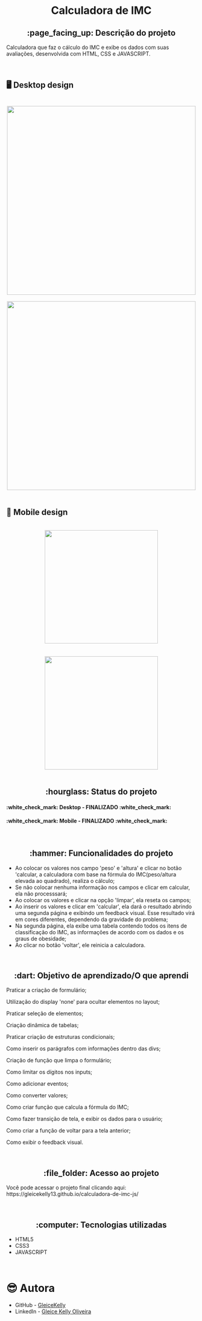 <h1 align="center">Calculadora de IMC</h1>
<h2 align="center">:page_facing_up: Descrição do projeto</h2>
<p>Calculadora que faz o cálculo do IMC e exibe os dados com suas avaliações, desenvolvida com HTML, CSS e JAVASCRIPT.</p>
<br>

## :desktop_computer: Desktop design
<br>
<div align="center">
<img src="https://user-images.githubusercontent.com/80974593/206930344-2dd39394-5584-4bcc-af0d-b2860f6c128b.png"  width="500">
</div>
<br>

<div align="center">
<img src="https://user-images.githubusercontent.com/80974593/207414313-ed9e6d42-fbd7-4f39-9afb-9fa5f5f08acb.png"  width="500">
</div>
<br>

## :iphone: Mobile design
<br>
<div align="center">
<img src="https://user-images.githubusercontent.com/80974593/207153085-4fb6637e-0954-4f2d-9126-49bfac0eb1ef.png"  width="300">
</div>
<br>

<br>
<div align="center">
<img src="https://user-images.githubusercontent.com/80974593/207414734-a10d609f-57fa-4d48-9121-48f94b915af8.png"  width="300">
</div>
<br>

<h2 align="center">:hourglass: Status do projeto </h2>
<h4>:white_check_mark: Desktop - FINALIZADO :white_check_mark: </h4> 
<h4>:white_check_mark: Mobile - FINALIZADO :white_check_mark: </h4>
<br>

<h2 align="center">:hammer: Funcionalidades do projeto </h2>
<ul>
  <li>Ao colocar os valores nos campo 'peso' e 'altura' e clicar no botão 'calcular, a calculadora com base na fórmula do IMC(peso/altura elevada ao quadrado), realiza o cálculo;</li>
  <li>Se não colocar nenhuma informação nos campos e clicar em calcular, ela não processsará;</li>
  <li>Ao colocar os valores e clicar na opção 'limpar', ela reseta os campos;</li>
  <li>Ao inserir os valores e clicar em 'calcular', ela dará o resultado abrindo uma segunda página e exibindo um feedback visual. Esse resultado virá em cores diferentes, dependendo da gravidade do problema;</li>
  <li>Na segunda página, ela exibe uma tabela contendo todos os itens de classificação do IMC, as informações de acordo com os dados e os graus de obesidade;</li>
  <li>Ao clicar no botão 'voltar', ele reinicia a calculadora.</li>
</ul>
<br>

<h2 align="center"> :dart: Objetivo de aprendizado/O que aprendi </h2>
<p>Praticar a criação de formulário;</p>
<p>Utilização do display 'none' para ocultar elementos no layout;</p>
<p>Praticar seleção de elementos;</p>
<p>Criação dinâmica de tabelas;</p>
<p>Praticar criação de estruturas condicionais;</p>
<p>Como inserir os parágrafos com informações dentro das divs;</p>
<p>Criação de função que limpa o formulário;</p>
<p>Como limitar os dígitos nos inputs;</p>
<p>Como adicionar eventos;</p>
<p>Como converter valores;</p>
<p>Como criar função que calcula a fórmula do IMC;</p>
<p>Como fazer transição de tela, e exibir os dados para o usuário;</p>
<p>Como criar a função de voltar para a tela anterior;</p>
<p>Como exibir o feedback visual.</p>
<br>

<h2 align="center"> :file_folder: Acesso ao projeto </h2>
<p> Você pode acessar o projeto final clicando aqui: https://gleicekelly13.github.io/calculadora-de-imc-js/ </p>

<br>
<h2 align="center"> :computer: Tecnologias utilizadas </h2>
<ul>
  <li>HTML5</li>
  <li>CSS3</li>
  <li>JAVASCRIPT</li>
</ul>
<br>

# :sunglasses: Autora

- GitHub - [GleiceKelly](https://github.com/gleicekelly13)
- LinkedIn - [Gleice Kelly Oliveira](https://www.linkedin.com/in/gleicekelly13/)
